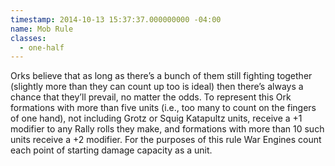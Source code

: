 ```yaml
---
timestamp: 2014-10-13 15:37:37.000000000 -04:00
name: Mob Rule
classes:
  - one-half
---
```

<p>Orks believe that as long as there&rsquo;s a bunch of them still fighting together (slightly more than they can count up too is ideal) then there&rsquo;s always a chance that they&rsquo;ll prevail, no matter the odds. To represent this Ork formations with more than five units (i.e., too many to count on the fingers of one hand), not including Grotz or Squig Katapultz units, receive a +1 modifier to any Rally rolls they make, and formations with more than 10 such units receive a +2 modifier. For the purposes of this rule War Engines count each point of starting damage capacity as a unit.</p>